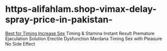 # https-alifahlam.shop-vimax-delay-spray-price-in-pakistan-
[Best for Timing Increase Sex](https://alifahlam.shop/vimax-delay-spray-price-in-pakistan/) Timing &amp; Stamina Instant Result Premature Ejaculation Solution Erectile Dysfunction Mardana Timing Sex with Pleasure No Side Effect

